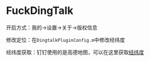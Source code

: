# FuckDingTalk
开启方式：我的->设置->关于->版权信息

修改定位：在`DingtalkPluginConfig.m`中修改经纬度

经纬度获取：钉钉使用的是高德地图，可以在这里获取[经纬度](https://lbs.amap.com/console/show/picker)

